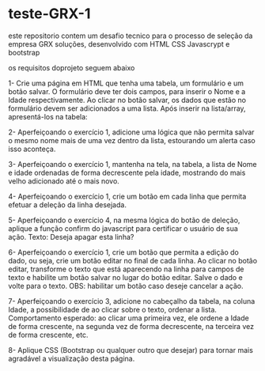 # teste-GRX-1

este repositorio contem um desafio tecnico para o processo de seleção da empresa GRX soluções, desenvolvido com  HTML CSS Javascrypt e bootstrap



os requisitos doprojeto seguem abaixo

1- Crie uma página em HTML que tenha uma tabela, um formulário e um botão
salvar. O formulário deve ter dois campos, para inserir o Nome e a Idade
respectivamente. Ao clicar no botão salvar, os dados que estão no formulário
devem ser adicionados a uma lista. Após inserir na lista/array, apresentá-los
na tabela:

2- Aperfeiçoando o exercício 1, adicione uma lógica que não permita salvar
o mesmo nome mais de uma vez dentro da lista, estourando um alerta
caso isso aconteça.

3- Aperfeiçoando o exercício 1, mantenha na tela, na tabela, a lista de Nome
e idade ordenadas de forma decrescente pela idade, mostrando do mais
velho adicionado até o mais novo.

4- Aperfeiçoando o exercício 1, crie um botão em cada linha que permita
efetuar a deleção da linha desejada.

5- Aperfeiçoando o exercício 4, na mesma lógica do botão de deleção,
aplique a função confirm do javascript para certificar o usuário de sua
ação.
Texto: Deseja apagar esta linha?

6- Aperfeiçoando o exercício 1, crie um botão que permita a edição do dado,
ou seja, crie um botão editar no final de cada linha. Ao clicar no botão
editar, transforme o texto que está aparecendo na linha para campos de
texto e habilite um botão salvar no lugar do botão editar. Salve o dado e
volte para o texto.
OBS: habilitar um botão caso deseje cancelar a ação.

7- Aperfeiçoando o exercício 3, adicione no cabeçalho da tabela, na coluna
Idade, a possibilidade de ao clicar sobre o texto, ordenar a lista.
Comportamento esperado: ao clicar uma primeira vez, ele ordene a Idade
de forma crescente, na segunda vez de forma decrescente, na terceira
vez de forma crescente, etc.

8- Aplique CSS (Bootstrap ou qualquer outro que desejar) para tornar mais
agradável a visualização desta página.
